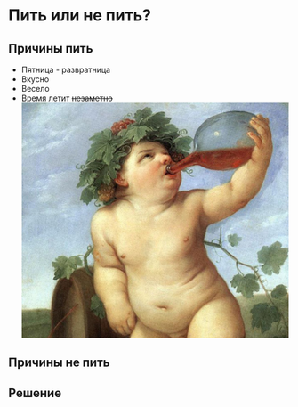 # Пить или не пить?

## Причины пить
* Пятница - развратница
* Вкусно
* Весело
* Время летит ~~незаметно~~
![няшка](drinking_bacchus_cr.jpg)

## Причины не пить

## Решение